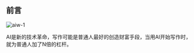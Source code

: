 ## 前言

![aiw-1](/Users/wangbin/Desktop/AI+写作：趋势与复利终极训练指南/AI-Writing-Tutorial/images/aiw-1.png)

AI是新的技术革命，写作可能是普通人最好的创造财富手段，当用AI开始写作时，就为普通人加了N倍的杠杆。

